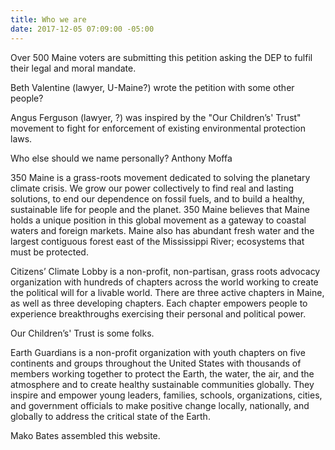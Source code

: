 ```yaml
---
title: Who we are
date: 2017-12-05 07:09:00 -05:00
---
```


Over 500 Maine voters are submitting this petition asking the DEP to fulfil their legal and moral mandate.

Beth Valentine (lawyer, U-Maine?) wrote the petition with some other people?

Angus Ferguson (lawyer, ?) was inspired by the "Our Children’s' Trust" movement to fight for enforcement of existing environmental protection laws.

Who else should we name personally? Anthony Moffa

350 Maine is a grass-roots movement dedicated to solving the planetary climate crisis. We grow our power collectively to find real and lasting solutions, to end our dependence on fossil fuels, and to build a healthy, sustainable life for people and the planet. 350 Maine believes that Maine holds a unique position in this global movement as a gateway to coastal waters and foreign markets. Maine also has abundant fresh water and the largest contiguous forest east of the Mississippi River; ecosystems that must be protected.

Citizens’ Climate Lobby is a non-profit, non-partisan, grass roots advocacy organization with hundreds of chapters across the world working to create the political will for a livable world. There are three active chapters in Maine, as well as three developing chapters. Each chapter empowers people to experience breakthroughs exercising their personal and political power.

Our Children’s' Trust is some folks.

Earth Guardians is a non-profit organization with youth chapters on five continents and groups throughout the United States with thousands of members working together to protect the Earth, the water, the air, and the atmosphere and to create healthy sustainable communities globally. They inspire and empower young leaders, families, schools, organizations, cities, and government officials to make positive change locally, nationally, and globally to address the critical state of the Earth.

Mako Bates assembled this website.